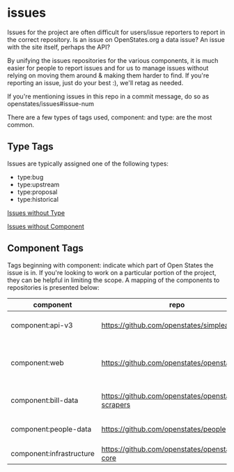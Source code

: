 # issues

Issues for the project are often difficult for users/issue reporters to report in the correct repository.  Is an issue on OpenStates.org a data issue? An issue with the site itself, perhaps the API?    

By unifying the issues repositories for the various components, it is much easier for people to report issues and for us to manage issues without relying on moving them around & making them harder to find.  If you're reporting an issue, just do your best :), we'll retag as needed.

If you're mentioning issues in this repo in a commit message, do so as openstates/issues#issue-num

There are a few types of tags used, component: and type: are the most common.

## Type Tags

Issues are typically assigned one of the following types:

* type:bug
* type:upstream
* type:proposal
* type:historical

[Issues without Type](https://github.com/openstates/issues/issues?q=is%3Aissue+is%3Aopen+-label%3Atype%3Aenhancement+-label%3Atype%3Ahistorical+-label%3Atype%3Abug+-label%3Atype%3Aupstream+-label%3Atype%3Aproposal)

[Issues without Component](https://github.com/openstates/issues/issues?q=is%3Aissue+is%3Aopen+-label%3Acomponent%3Abill-data+-label%3Acomponent%3Aweb+-label%3Acomponent%3Aapi-v3+-label%3Acomponent%3Apeople-data+-label%3Acomponent%3Ainfrastructure)

## Component Tags

Tags beginning with component: indicate which part of Open States the issue is in.  If you're looking to work on a particular portion of the project, they can be helpful in limiting the scope.  A mapping of the components to repositories is presented below:

component                        | repo                                              | description
---------------------------------|---------------------------------------------------|--------------
component:api-v3                 | https://github.com/openstates/simpleapi           | planning for the upcoming API v3
component:web                    | https://github.com/openstates/openstates.org      | non-data issues related to OpenStates.org or older APIs
component:bill-data              | https://github.com/openstates/openstates-scrapers | incorrect or incomplete bill & vote data
component:people-data            | https://github.com/openstates/people              | incorrect or incomplete legislator data
component:infrastructure         | https://github.com/openstates/openstates-core     | related to core infrastructure
